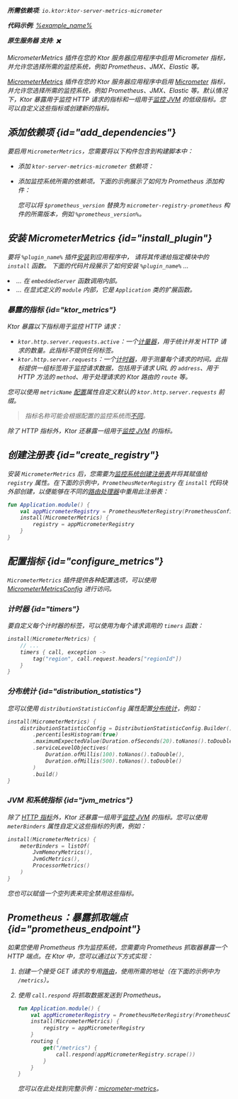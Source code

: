 [//]: # (title: Micrometer 指标)

<show-structure for="chapter" depth="2"/>
<primary-label ref="server-plugin"/>

[micrometer_jvm_metrics]: https://micrometer.io/docs/ref/jvm

<var name="package_name" value="io.ktor.server.metrics.micrometer"/>

<tldr>
<p>
<b>所需依赖项</b>: <code>io.ktor:ktor-server-metrics-micrometer</code>
</p>
<var name="example_name" value="micrometer-metrics"/>
<p>
    <b>代码示例</b>:
    <a href="https://github.com/ktorio/ktor-documentation/tree/%ktor_version%/codeSnippets/snippets/%example_name%">
        %example_name%
    </a>
</p>
<p>
    <b><Links href="/ktor/server-native" summary="Ktor 支持 Kotlin/Native，允许您在没有额外运行时或虚拟机的情况下运行服务器。">原生服务器</Links> 支持</b>: ✖️
</p>
</tldr>

<link-summary>MicrometerMetrics 插件在您的 Ktor 服务器应用程序中启用 Micrometer 指标，并允许您选择所需的监控系统，例如 Prometheus、JMX、Elastic 等。</link-summary>

[MicrometerMetrics](https://api.ktor.io/ktor-server/ktor-server-plugins/ktor-server-metrics-micrometer/io.ktor.server.metrics.micrometer/-micrometer-metrics) 插件在您的 Ktor 服务器应用程序中启用 [Micrometer](https://micrometer.io/docs) 指标，并允许您选择所需的监控系统，例如 Prometheus、JMX、Elastic 等。默认情况下，Ktor 暴露用于监控 HTTP 请求的指标和一组用于[监控 JVM][micrometer_jvm_metrics] 的低级指标。您可以自定义这些指标或创建新的指标。

## 添加依赖项 {id="add_dependencies"}
要启用 `MicrometerMetrics`，您需要将以下构件包含到构建脚本中：
* 添加 `ktor-server-metrics-micrometer` 依赖项：

  <var name="artifact_name" value="ktor-server-metrics-micrometer"/>
  <Tabs group="languages">
      <TabItem title="Gradle (Kotlin)" group-key="kotlin">
          <code-block lang="Kotlin" code="              implementation(&quot;io.ktor:%artifact_name%:$ktor_version&quot;)"/>
      </TabItem>
      <TabItem title="Gradle (Groovy)" group-key="groovy">
          <code-block lang="Groovy" code="              implementation &quot;io.ktor:%artifact_name%:$ktor_version&quot;"/>
      </TabItem>
      <TabItem title="Maven" group-key="maven">
          <code-block lang="XML" code="              &lt;dependency&gt;&#10;                  &lt;groupId&gt;io.ktor&lt;/groupId&gt;&#10;                  &lt;artifactId&gt;%artifact_name%-jvm&lt;/artifactId&gt;&#10;                  &lt;version&gt;${ktor_version}&lt;/version&gt;&#10;              &lt;/dependency&gt;"/>
      </TabItem>
  </Tabs>
  
* 添加监控系统所需的依赖项。下面的示例展示了如何为 Prometheus 添加构件：

  <var name="group_id" value="io.micrometer"/>
  <var name="artifact_name" value="micrometer-registry-prometheus"/>
  <var name="version" value="prometheus_version"/>
  <Tabs group="languages">
      <TabItem title="Gradle (Kotlin)" group-key="kotlin">
          <code-block lang="Kotlin" code="              implementation(&quot;%group_id%:%artifact_name%:$%version%&quot;)"/>
      </TabItem>
      <TabItem title="Gradle (Groovy)" group-key="groovy">
          <code-block lang="Groovy" code="              implementation &quot;%group_id%:%artifact_name%:$%version%&quot;"/>
      </TabItem>
      <TabItem title="Maven" group-key="maven">
          <code-block lang="XML" code="              &lt;dependency&gt;&#10;                  &lt;groupId&gt;%group_id%&lt;/groupId&gt;&#10;                  &lt;artifactId&gt;%artifact_name%&lt;/artifactId&gt;&#10;                  &lt;version&gt;${%version%}&lt;/version&gt;&#10;              &lt;/dependency&gt;"/>
      </TabItem>
  </Tabs>
  
  您可以将 `$prometheus_version` 替换为 `micrometer-registry-prometheus` 构件的所需版本，例如 `%prometheus_version%`。

## 安装 MicrometerMetrics {id="install_plugin"}

<var name="plugin_name" value="MicrometerMetrics"/>
<p>
    要将 <code>%plugin_name%</code> 插件<a href="#install">安装</a>到应用程序中，
    请将其传递给指定<Links href="/ktor/server-modules" summary="模块允许您通过对路由进行分组来组织应用程序。">模块</Links>中的 <code>install</code> 函数。
    下面的代码片段展示了如何安装 <code>%plugin_name%</code> ...
</p>
<list>
    <li>
        ... 在 <code>embeddedServer</code> 函数调用内部。
    </li>
    <li>
        ... 在显式定义的 <code>module</code> 内部，它是 <code>Application</code> 类的扩展函数。
    </li>
</list>
<Tabs>
    <TabItem title="embeddedServer">
        <code-block lang="kotlin" code="            import io.ktor.server.engine.*&#10;            import io.ktor.server.netty.*&#10;            import io.ktor.server.application.*&#10;            import %package_name%.*&#10;&#10;            fun main() {&#10;                embeddedServer(Netty, port = 8080) {&#10;                    install(%plugin_name%)&#10;                    // ...&#10;                }.start(wait = true)&#10;            }"/>
    </TabItem>
    <TabItem title="module">
        <code-block lang="kotlin" code="            import io.ktor.server.application.*&#10;            import %package_name%.*&#10;            // ...&#10;            fun Application.module() {&#10;                install(%plugin_name%)&#10;                // ...&#10;            }"/>
    </TabItem>
</Tabs>

### 暴露的指标 {id="ktor_metrics"}
Ktor 暴露以下指标用于监控 HTTP 请求：
* `ktor.http.server.requests.active`：一个[计量器](https://micrometer.io/docs/concepts#_gauges)，用于统计并发 HTTP 请求的数量。此指标不提供任何标签。
* `ktor.http.server.requests`：一个[计时器](https://micrometer.io/docs/concepts#_timers)，用于测量每个请求的时间。此指标提供一组标签用于监控请求数据，包括用于请求 URL 的 `address`、用于 HTTP 方法的 `method`、用于处理请求的 Ktor 路由的 `route` 等。

您可以使用 `metricName` [配置](#configure_metrics)属性自定义默认的 `ktor.http.server.requests` 前缀。

> 指标名称可能会根据配置的监控系统而[不同](https://micrometer.io/docs/concepts#_naming_meters)。

除了 HTTP 指标外，Ktor 还暴露一组用于[监控 JVM](#jvm_metrics) 的指标。

## 创建注册表 {id="create_registry"}

安装 `MicrometerMetrics` 后，您需要为[监控系统创建注册表](https://micrometer.o/docs/concepts#_registry)并将其赋值给 `registry` 属性。在下面的示例中，<code>PrometheusMeterRegistry</code> 在 <code>install</code> 代码块外部创建，以便能够在不同的[路由处理器](server-routing.md)中重用此注册表：

```kotlin
fun Application.module() {
    val appMicrometerRegistry = PrometheusMeterRegistry(PrometheusConfig.DEFAULT)
    install(MicrometerMetrics) {
        registry = appMicrometerRegistry
    }
}
```

## 配置指标 {id="configure_metrics"}

<code>MicrometerMetrics</code> 插件提供各种配置选项，可以使用 [MicrometerMetricsConfig](https://api.ktor.io/ktor-server/ktor-server-plugins/ktor-server-metrics-micrometer/io.ktor.server.metrics.micrometer/-micrometer-metrics-config/index.html) 进行访问。

### 计时器 {id="timers"}
要自定义每个计时器的标签，可以使用为每个请求调用的 `timers` 函数：
```kotlin
install(MicrometerMetrics) {
    // ...
    timers { call, exception ->
        tag("region", call.request.headers["regionId"])
    }
}
```

### 分布统计 {id="distribution_statistics"}
您可以使用 `distributionStatisticConfig` 属性配置[分布统计](https://micrometer.io/docs/concepts#_configuring_distribution_statistics)，例如：

```kotlin
install(MicrometerMetrics) {
    distributionStatisticConfig = DistributionStatisticConfig.Builder()
        .percentilesHistogram(true)
        .maximumExpectedValue(Duration.ofSeconds(20).toNanos().toDouble())
        .serviceLevelObjectives(
            Duration.ofMillis(100).toNanos().toDouble(),
            Duration.ofMillis(500).toNanos().toDouble()
        )
        .build()
}
```

### JVM 和系统指标 {id="jvm_metrics"}
除了 [HTTP 指标](#ktor_metrics)外，Ktor 还暴露一组用于[监控 JVM][micrometer_jvm_metrics] 的指标。您可以使用 `meterBinders` 属性自定义这些指标的列表，例如：

```kotlin
install(MicrometerMetrics) {
    meterBinders = listOf(
        JvmMemoryMetrics(),
        JvmGcMetrics(),
        ProcessorMetrics()
    )
}
```

您也可以赋值一个空列表来完全禁用这些指标。

## Prometheus：暴露抓取端点 {id="prometheus_endpoint"}
如果您使用 Prometheus 作为监控系统，您需要向 Prometheus 抓取器暴露一个 HTTP 端点。在 Ktor 中，您可以通过以下方式实现：
1. 创建一个接受 GET 请求的专用[路由](server-routing.md)，使用所需的地址（在下面的示例中为 `/metrics`）。
2. 使用 `call.respond` 将抓取数据发送到 Prometheus。

   ```kotlin
   fun Application.module() {
       val appMicrometerRegistry = PrometheusMeterRegistry(PrometheusConfig.DEFAULT)
       install(MicrometerMetrics) {
           registry = appMicrometerRegistry
       }
       routing {
           get("/metrics") {
               call.respond(appMicrometerRegistry.scrape())
           }
       }
   }
   ```

   您可以在此处找到完整示例：[micrometer-metrics](https://github.com/ktorio/ktor-documentation/tree/%ktor_version%/codeSnippets/snippets/micrometer-metrics)。